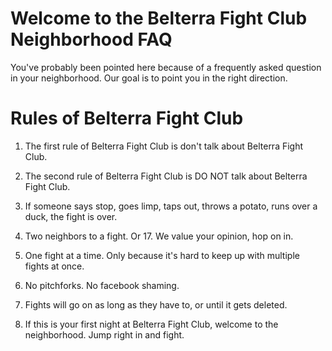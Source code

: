 # Welcome to the Belterra Fight Club Neighborhood FAQ
You've probably been pointed here because of a frequently asked question in your neighborhood. Our goal is to point you in the right direction.

# Rules of Belterra Fight Club 

1. The first rule of Belterra Fight Club is don't talk about Belterra Fight Club.

2. The second rule of Belterra Fight Club is DO NOT talk about Belterra Fight Club.

3. If someone says stop, goes limp, taps out, throws a potato, runs over a duck, the fight is over.

4. Two neighbors to a fight. Or 17. We value your opinion, hop on in.

5. One fight at a time. Only because it's hard to keep up with multiple fights at once.

6. No pitchforks. No facebook shaming.

7. Fights will go on as long as they have to, or until it gets deleted.

8. If this is your first night at Belterra Fight Club, welcome to the neighborhood. Jump right in and fight.
